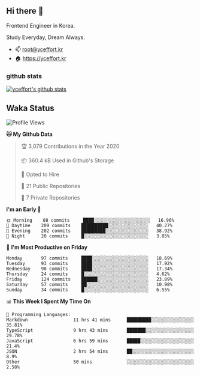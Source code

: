 ## Hi there 👋

<!--
**yceffort/yceffort** is a ✨ _special_ ✨ repository because its `README.md` (this file) appears on your GitHub profile.

Here are some ideas to get you started:

- 🔭 I’m currently working on ...
- 🌱 I’m currently learning ...
- 👯 I’m looking to collaborate on ...
- 🤔 I’m looking for help with ...
- 💬 Ask me about ...
- 📫 How to reach me: ...
- 😄 Pronouns: ...
- ⚡ Fun fact: ...
-->

Frontend Engineer in Korea.

Study Everyday, Dream Always.

- 📫 root@yceffort.kr
- 🏠 https://yceffort.kr

### github stats

[![yceffort's github stats](https://github-readme-stats.vercel.app/api?username=yceffort&count_private=true&show_icons=true&theme=cobalt)](https://github-readme-stats.vercel.app/api?username=yceffort&count_private=true&show_icons=true&theme=cobalt)

## Waka Status

<!--START_SECTION:waka-->
![Profile Views](http://img.shields.io/badge/Profile%20Views-59-blue)

**🐱 My Github Data** 

> 🏆 3,079 Contributions in the Year 2020
 > 
> 📦 360.4 kB Used in Github's Storage 
 > 
> 💼 Opted to Hire
 > 
> 📜 21 Public Repositories
 > 
> 🔑 7 Private Repositories 

**I'm an Early 🐤** 

```text
🌞 Morning    88 commits     ████░░░░░░░░░░░░░░░░░░░░░   16.96% 
🌆 Daytime    209 commits    ██████████░░░░░░░░░░░░░░░   40.27% 
🌃 Evening    202 commits    █████████░░░░░░░░░░░░░░░░   38.92% 
🌙 Night      20 commits     █░░░░░░░░░░░░░░░░░░░░░░░░   3.85%

```
📅 **I'm Most Productive on Friday** 

```text
Monday       97 commits     ████░░░░░░░░░░░░░░░░░░░░░   18.69% 
Tuesday      93 commits     ████░░░░░░░░░░░░░░░░░░░░░   17.92% 
Wednesday    90 commits     ████░░░░░░░░░░░░░░░░░░░░░   17.34% 
Thursday     24 commits     █░░░░░░░░░░░░░░░░░░░░░░░░   4.62% 
Friday       124 commits    ██████░░░░░░░░░░░░░░░░░░░   23.89% 
Saturday     57 commits     ██░░░░░░░░░░░░░░░░░░░░░░░   10.98% 
Sunday       34 commits     █░░░░░░░░░░░░░░░░░░░░░░░░   6.55%

```


📊 **This Week I Spent My Time On** 

```text
💬 Programming Languages: 
Markdown                 11 hrs 41 mins      █████████░░░░░░░░░░░░░░░░   35.81% 
TypeScript               9 hrs 43 mins       ███████░░░░░░░░░░░░░░░░░░   29.78% 
JavaScript               6 hrs 59 mins       █████░░░░░░░░░░░░░░░░░░░░   21.4% 
JSON                     2 hrs 54 mins       ██░░░░░░░░░░░░░░░░░░░░░░░   8.9% 
Other                    50 mins             ░░░░░░░░░░░░░░░░░░░░░░░░░   2.58%

```


<!--END_SECTION:waka-->
